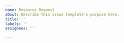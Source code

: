 ```yaml
---
name: Resource Request
about: Describe this issue template's purpose here.
title: ''
labels: ''
assignees: ''

---
```



